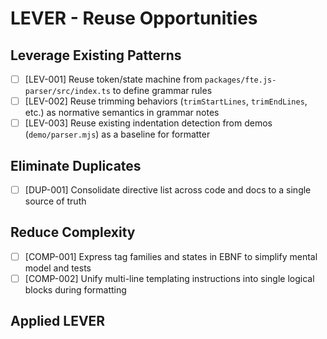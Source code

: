 # LEVER - Reuse Opportunities

## Leverage Existing Patterns
- [ ] [LEV-001] Reuse token/state machine from `packages/fte.js-parser/src/index.ts` to define grammar rules
- [ ] [LEV-002] Reuse trimming behaviors (`trimStartLines`, `trimEndLines`, etc.) as normative semantics in grammar notes
- [ ] [LEV-003] Reuse existing indentation detection from demos (`demo/parser.mjs`) as a baseline for formatter

## Eliminate Duplicates
- [ ] [DUP-001] Consolidate directive list across code and docs to a single source of truth

## Reduce Complexity
- [ ] [COMP-001] Express tag families and states in EBNF to simplify mental model and tests
- [ ] [COMP-002] Unify multi-line templating instructions into single logical blocks during formatting

## Applied LEVER


